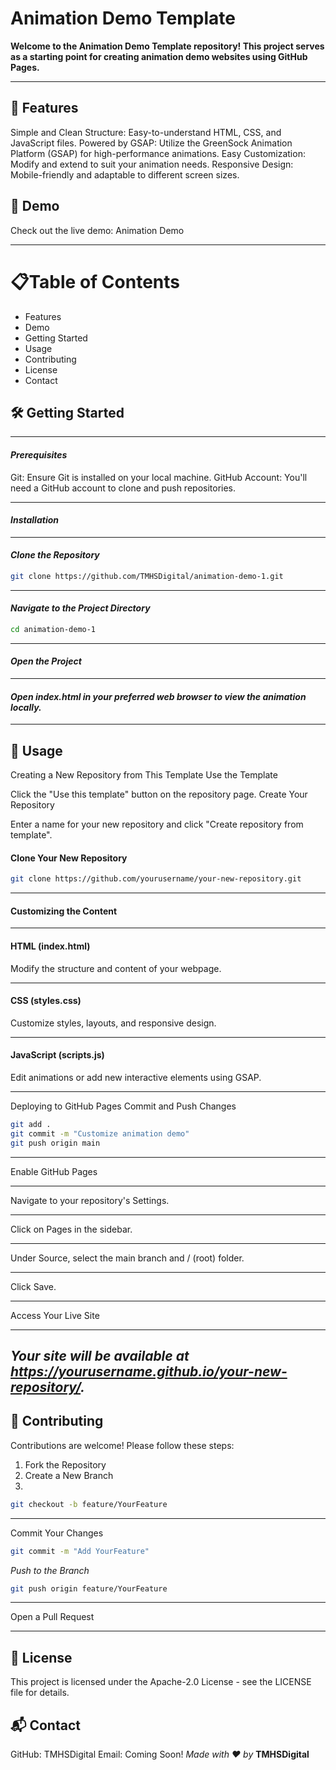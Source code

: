 # __Animation Demo Template__

__Welcome to the Animation Demo Template repository! This project serves as a starting point for creating animation demo websites using GitHub Pages.__

---

## 🚀 __Features__
Simple and Clean Structure: Easy-to-understand HTML, CSS, and JavaScript files.
Powered by GSAP: Utilize the GreenSock Animation Platform (GSAP) for high-performance animations.
Easy Customization: Modify and extend to suit your animation needs.
Responsive Design: Mobile-friendly and adaptable to different screen sizes.

## 🎯 __Demo__
Check out the live demo: Animation Demo

---

# 📋Table of Contents

- Features
- Demo
- Getting Started
- Usage
- Contributing
- License
- Contact

## 🛠️ __Getting Started__

---

#### _Prerequisites_
Git: Ensure Git is installed on your local machine.
GitHub Account: You'll need a GitHub account to clone and push repositories.

---

#### _Installation_

---

#### _Clone the Repository_
```bash
git clone https://github.com/TMHSDigital/animation-demo-1.git
```

---

#### _Navigate to the Project Directory_
```bash
cd animation-demo-1
```

---

#### _Open the Project_

---

#### _Open index.html in your preferred web browser to view the animation locally._

---

## 📖 __Usage__
Creating a New Repository from This Template
Use the Template

Click the "Use this template" button on the repository page.
Create Your Repository

Enter a name for your new repository and click "Create repository from template".


#### __Clone Your New Repository__
```bash
git clone https://github.com/yourusername/your-new-repository.git
```

---

#### __Customizing the Content__

---

#### __HTML (index.html)__
Modify the structure and content of your webpage.

---

#### __CSS (styles.css)__
Customize styles, layouts, and responsive design.

---

#### __JavaScript (scripts.js)__
Edit animations or add new interactive elements using GSAP.

---

Deploying to GitHub Pages
Commit and Push Changes

```bash
git add .
git commit -m "Customize animation demo"
git push origin main
```

---

Enable GitHub Pages

---

Navigate to your repository's Settings.

---

Click on Pages in the sidebar.

---

Under Source, select the main branch and / (root) folder.

---

Click Save.

---

Access Your Live Site

---

## _Your site will be available at https://yourusername.github.io/your-new-repository/._

## 🤝 __Contributing__
Contributions are welcome! Please follow these steps:

1. Fork the Repository
2. Create a New Branch
3. 
```bash
git checkout -b feature/YourFeature
```

---

Commit Your Changes
```bash
git commit -m "Add YourFeature"
```

_Push to the Branch_
```bash
git push origin feature/YourFeature
```

---

Open a Pull Request

---

## 📄 __License__
This project is licensed under the Apache-2.0 License - see the LICENSE file for details.

## 📬 __Contact__
GitHub: TMHSDigital
Email: Coming Soon!
_Made with ❤️ by_ __TMHSDigital__